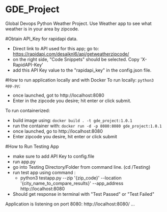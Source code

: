 # GDE_Project
Global Devops Python Weather Project. Use Weather app to see what weather is in your area by zipcode.

#Obtain API_Key for rapidapi data. 
- Direct link to API used for this app; go to: https://rapidapi.com/desaiknl6/api/getweatherzipcode/
- on the right side, "Code Snippets" should be selected. Copy 'X-RapidAPI-Key'
- add this API Key value to the "rapidapi_key" in the config.json file.  

#How to run application locally and with Docker
To run locally: `python3 app.py`; 
  - once launched, got to http://localhost:8080
  - Enter in the zipcode you desire; hit enter or click submit.

To run containerized:
  - build image using: `docker build . -t gde_project:1.0.1`
  - run the container with: `docker run -d -p 8080:8080 gde_project:1.0.1`
  - once launched, go to http://localhost:8080
  - Enter zipcode you desire, hit enter or click submit


#How to Run Testing App
  - make sure to add API Key to config.file
  - run app.py
  - go into Testing Directory/Folder from command line. (cd /Testing)
  - run test app using command :
    - python3 testapp.py --zip '{zip_code}' --location '{city_name_to_compare_results}' --app_address http://localhost:8080
  - Should get response in terminal with "Test Passed" or "Test Failed"



Application is listening on port 8080: http://localhost:8080/
...
